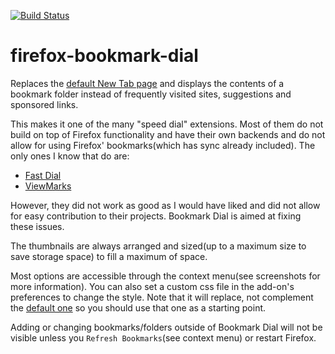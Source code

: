 [![Build Status](https://travis-ci.org/sblask/firefox-bookmark-dial.svg?branch=master)](https://travis-ci.org/sblask/firefox-bookmark-dial)

# firefox-bookmark-dial
Replaces the [default New Tab
page](https://support.mozilla.org/en-US/kb/about-tiles-new-tab) and displays
the contents of a bookmark folder instead of frequently visited sites,
suggestions and sponsored links.

This makes it one of the many "speed dial" extensions. Most of them do not
build on top of Firefox functionality and have their own backends and do not
allow for using Firefox' bookmarks(which has sync already included). The only
ones I know that do are:

   - [Fast Dial](https://addons.mozilla.org/en-US/firefox/addon/fast-dial/)
   - [ViewMarks](https://addons.mozilla.org/en-US/firefox/addon/viewmarks/)

However, they did not work as good as I would have liked and did not allow for
easy contribution to their projects. Bookmark Dial is aimed at fixing these
issues.

The thumbnails are always arranged and sized(up to a maximum size to save
storage space) to fill a maximum of space.

Most options are accessible through the context menu(see screenshots for more
information). You can also set a custom css file in the add-on's preferences to
change the style. Note that it will replace, not complement the [default
one](https://github.com/sblask/firefox-bookmark-dial/blob/master/data/dial.css)
so you should use that one as a starting point.

Adding or changing bookmarks/folders outside of Bookmark Dial will not be
visible unless you `Refresh Bookmarks`(see context menu) or restart Firefox.
